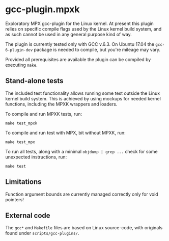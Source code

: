 # gcc-plugin.mpxk

Exploratory MPX gcc-plugin for the Linux kernel. At present this plugin relies on specific compile
flags used by the Linux kernel build system, and as such cannot be used in any general purpose kind
of way.

The plugin is currently tested only with GCC v.6.3. On Ubuntu 17.04 the `gcc-6-plugin-dev` package
is needed to compile, but you're mileage may vary.

Provided all prerequisites are available the plugin can be compiled by executing `make`.

## Stand-alone tests

The included test functionality allows running some test outside the Linux kernel build system. This
is achieved by using mockups for needed kernel functions, including the MPXK wrappers and loaders.

To compile and run MPXK tests, run:

```
make test_mpxk
```

To compile and run test with MPX, bit without MPXK, run:

```
make test_mpx
```

To run all tests, along with a minimal `objdump | grep ...` check for some unexpected instructions,
run:

```
make test
```

## Limitations

Function argument bounds are currently managed correctly only for void pointers!

## External code

The `gcc*` and `Makefile` files are based on Linux source-code, with originals found under `scripts/gcc-plugins/`.
